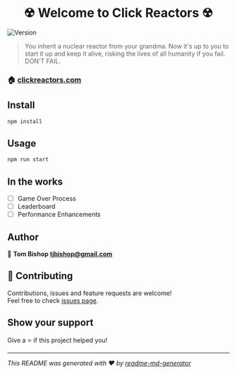 <h1 align="center">&#9762; Welcome to Click Reactors &#9762;</h1>
<p>
  <img alt="Version" src="https://img.shields.io/badge/version-1.0.0 (BETA)-blue.svg?cacheSeconds=2592000" />
</p>

> You inherit a nuclear reactor from your grandma. Now it's up to you to start it up and keep it alive, risking the lives of all humanity if you fail. DON'T FAIL.

### 🏠 [clickreactors.com](https://www.clickreactors.com)

## Install

```sh
npm install
```

## Usage

```sh
npm run start
```

## In the works
- [ ] Game Over Process
- [ ] Leaderboard
- [ ] Performance Enhancements
 
## Author

👤 **Tom Bishop <tjbishop@gmail.com>**


## 🤝 Contributing

Contributions, issues and feature requests are welcome!<br />Feel free to check [issues page](https://github.com/tjbishop07/click-reactor/issues).

## Show your support

Give a ⭐️ if this project helped you!

***
_This README was generated with ❤️ by [readme-md-generator](https://github.com/kefranabg/readme-md-generator)_

















<!-- 






## Click Reactor - Game Info
You have been assigned a reactor. Your mission to start reactions by clicking as fast as you can then maintaining those reactions so that your reactor dosn't meltdown.

## Dev Info
This project was created using [Create React App](https://github.com/facebook/create-react-app). 
Firebase is used for backend (hosting/database).

### `npm start`

Runs the app in the development mode.<br>
Open [http://localhost:3000](http://localhost:3000) to view it in the browser.

The page will reload if you make edits.<br>
You will also see any lint errors in the console.

### `npm test`

Launches the test runner in the interactive watch mode.<br>
See the section about [running tests](https://facebook.github.io/create-react-app/docs/running-tests) for more information.

### `npm run build`

Builds the app for production to the `build` folder.<br>
It correctly bundles React in production mode and optimizes the build for the best performance.

The build is minified and the filenames include the hashes.<br>
Your app is ready to be deployed!

## Credit
### Background
- https://www.reddit.com/user/ElsieSetu/ -->